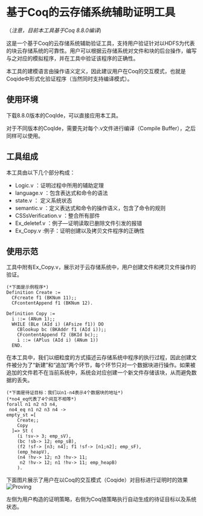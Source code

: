 # 基于Coq的云存储系统辅助证明工具

（*注意，目前本工具基于Coq 8.8.0编译*)

这是一个基于Coq的云存储系统辅助验证工具，支持用户验证针对以HDFS为代表的块云存储系统的可靠性。用户可以根据云存储系统对文件和块的后台操作，编写与之对应的模拟程序，并在工具中验证该程序的正确性。

本工具的建模语言由操作语义定义，因此建议用户在Coq的交互模式，也就是Coqide中形式化验证程序（当然同时支持编译模式）。

## 使用环境

下载8.8.0版本的CoqIde，可以直接应用本工具。

对于不同版本的CoqIde，需要先对每个.v文件进行编译（Compile Buffer），之后同样可以使用。

## 工具组成

本工具由以下几个部分构成：

- Logic.v      ：证明过程中所用的辅助定理
- language.v   ：包含表达式和命令的语法
- state.v       ： 定义系统状态
- semantic.v  ：定义表达式和命令的操作语义，包含了命令的规则
- CSSsVerification.v  ：整合所有部件
- Ex_deletef.v  ：例子—证明读取已删除文件引发的报错
- Ex_Copy.v :例子：证明创建以及拷贝文件程序的正确性

## 使用示范

工具中附有Ex_Copy.v，展示对于云存储系统中，用户创建文件和拷贝文件操作的验证。

```Coq
(*下面是示例程序*)
Definition Create :=
  CFcreate f1 (BKNum 11);;
  CFcontentAppend f1 (BKNum 12).

Definition Copy :=
  i ::= (ANum 1);;
  WHILE (BLe (AId i) (AFsize f1)) DO
    CBlookup bc (BKAddr f1 (AId i));;
    CFcontentAppend f2 (BKId bc);;
    i ::= (APlus (AId i) (ANum 1))
  END.
```

在本工具中，我们以细粒度的方式描述云存储系统中程序的执行过程，因此创建文件被分为了“新建”和“追加”两个环节，每个环节只对一个数据块进行操作。如果被追加的文件若不在当前系统中，系统会对应创建一个新文件存储该块，从而避免数据的丢失。

```Coq
(*下面是待证目标：我们以n1-n4表示4个数据块的地址*)
(*no4_eq代表了4个间互不相等*)
forall n1 n2 n3 n4,
 no4_eq n1 n2 n3 n4 ->
empty_st =[
    Create;;
    Copy 
  ]=> St (
    (i !sv-> 3; emp_sV),
    (bc !sb-> 12; emp_sB),
    (f2 !sf-> [n3; n4]; f1 !sf-> [n1;n2]; emp_sF),
    (emp_heapV),
    (n4 !hv-> 12; n3 !hv-> 11; 
     n2 !hv-> 12; n1 !hv-> 11; emp_heapB)
    ).
```
下面图片展示了用户在以Coq的交互模式（Coqide）对目标进行证明时的效果![Proving](https://github.com/BinksZhang/HDFS-Verification-assistant/blob/master/Proving.png)

左侧为用户构造的证明策略，右侧为Coq随策略执行自动生成的待证目标以及系统状态。


